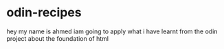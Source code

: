 # odin-recipes
hey my name is ahmed
 iam going to apply what i have learnt from the odin project about the foundation of html